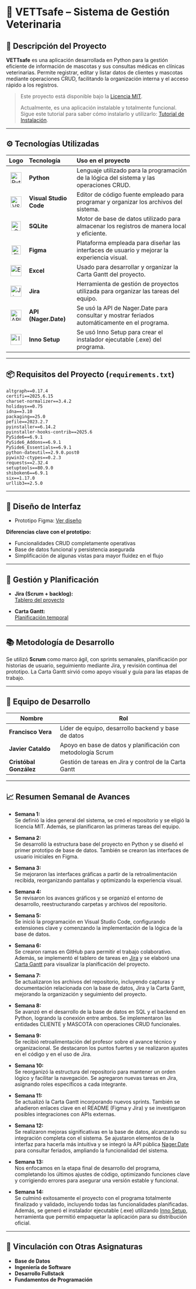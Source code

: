 # 🐾 VETTsafe – Sistema de Gestión Veterinaria

## 📝 Descripción del Proyecto

**VETTsafe** es una aplicación desarrollada en Python para la gestión eficiente de información de mascotas y sus consultas médicas en clínicas veterinarias. Permite registrar, editar y listar datos de clientes y mascotas mediante operaciones CRUD, facilitando la organización interna y el acceso rápido a los registros.

> Este proyecto está disponible bajo la [Licencia MIT](https://github.com/francisxo999/Proyecto-Semestral/blob/main/LICENSE).
> 
> Actualmente, es una aplicación instalable y totalmente funcional. Sigue este tutorial para saber cómo instalarlo y utilizarlo: [Tutorial de Instalación](https://github.com/francisxo999/Proyecto-Semestral/blob/main/avances/semana_14/TUTORIAL%20INSTALACI%C3%93N.md).

---

## ⚙️ Tecnologías Utilizadas

| Logo | Tecnología | Uso en el proyecto |
|:----:|:-----------|:-------------------|
| <img src="https://cdn.jsdelivr.net/gh/devicons/devicon/icons/python/python-original.svg" alt="Python" width="30"/> | **Python** | Lenguaje utilizado para la programación de la lógica del sistema y las operaciones CRUD. |
| <img src="https://cdn.jsdelivr.net/gh/devicons/devicon/icons/vscode/vscode-original.svg" alt="VSCode" width="30"/> | **Visual Studio Code** | Editor de código fuente empleado para programar y organizar los archivos del sistema. |
| <img src="https://raw.githubusercontent.com/wiki/sqlitebrowser/sqlitebrowser/images/db4s.ico" alt="SQLite" width="26"/> | **SQLite** | Motor de base de datos utilizado para almacenar los registros de manera local y eficiente. |
| <img src="https://upload.wikimedia.org/wikipedia/commons/3/33/Figma-logo.svg" alt="Figma" width="25"/> | **Figma** | Plataforma empleada para diseñar las interfaces de usuario y mejorar la experiencia visual. |
| <img src="https://upload.wikimedia.org/wikipedia/commons/3/34/Microsoft_Office_Excel_%282019%E2%80%93present%29.svg" alt="Excel" width="30"/> | **Excel** | Usado para desarrollar y organizar la Carta Gantt del proyecto. |
| <img src="https://www.svgrepo.com/show/353935/jira.svg" alt="Jira" width="30"/> | **Jira** | Herramienta de gestión de proyectos utilizada para organizar las tareas del equipo. |
| <img src="https://www.svgrepo.com/show/375531/api.svg" alt="API" width="30"/> | **API (Nager.Date)** | Se usó la API de Nager.Date para consultar y mostrar feriados automáticamente en el programa. |
| <img src="https://www.svgrepo.com/show/373690/innosetup.svg" alt="Inno Setup" width="30"/> | **Inno Setup** | Se usó Inno Setup para crear el instalador ejecutable (.exe) del programa. |

---

## 📦 Requisitos del Proyecto (`requirements.txt`)

```
altgraph==0.17.4
certifi==2025.6.15
charset-normalizer==3.4.2
holidays==0.75
idna==3.10
packaging==25.0
pefile==2023.2.7
pyinstaller==6.14.2
pyinstaller-hooks-contrib==2025.6
PySide6==6.9.1
PySide6_Addons==6.9.1
PySide6_Essentials==6.9.1
python-dateutil==2.9.0.post0
pywin32-ctypes==0.2.3
requests==2.32.4
setuptools==80.9.0
shiboken6==6.9.1
six==1.17.0
urllib3==2.5.0
```

---

## 🎨 Diseño de Interfaz

- Prototipo Figma: [Ver diseño](https://www.figma.com/proto/dW6zv0OQ8aZEJCwbGtbomC/Vettsafe?node-id=15-115&starting-point-node-id=15%3A115)

**Diferencias clave con el prototipo:**
- Funcionalidades CRUD completamente operativas
- Base de datos funcional y persistencia asegurada
- Simplificación de algunas vistas para mayor fluidez en el flujo

---

## 📅 Gestión y Planificación

- **Jira (Scrum + backlog):**  
  [Tablero del proyecto](https://vettsafe.atlassian.net/jira/software/projects/SCRUM/boards/1/backlog)

- **Carta Gantt:**  
  [Planificación temporal](https://docs.google.com/spreadsheets/d/1c3QkWdsqGV5yM9EpvRcGAK7bTbtyMJmF/edit?usp=sharing)

---

## 📚 Metodología de Desarrollo

Se utilizó **Scrum** como marco ágil, con sprints semanales, planificación por historias de usuario, seguimiento mediante Jira, y revisión continua del prototipo. La Carta Gantt sirvió como apoyo visual y guía para las etapas de trabajo.

---

## 👥 Equipo de Desarrollo

| Nombre             | Rol                                                                  |
|--------------------|-----------------------------------------------------------------------|
| **Francisco Vera** | Líder de equipo, desarrollo backend y base de datos                  |
| **Javier Cataldo** | Apoyo en base de datos y planificación con metodología Scrum         |
| **Cristóbal González** | Gestión de tareas en Jira y control de la Carta Gantt           |

---

## 📈 Resumen Semanal de Avances

- **Semana 1:**  
  Se definió la idea general del sistema, se creó el repositorio y se eligió la licencia MIT. Además, se planificaron las primeras tareas del equipo.

- **Semana 2:**  
  Se desarrolló la estructura base del proyecto en Python y se diseñó el primer prototipo de base de datos. También se crearon las interfaces de usuario iniciales en Figma.

- **Semana 3:**  
  Se mejoraron las interfaces gráficas a partir de la retroalimentación recibida, reorganizando pantallas y optimizando la experiencia visual.

- **Semana 4:**  
  Se revisaron los avances gráficos y se organizó el entorno de desarrollo, reestructurando carpetas y archivos del repositorio.

- **Semana 5:**  
  Se inició la programación en Visual Studio Code, configurando extensiones clave y comenzando la implementación de la lógica de la base de datos.

- **Semana 6:**  
  Se crearon ramas en GitHub para permitir el trabajo colaborativo. Además, se implementó el tablero de tareas en [Jira](https://vettsafe.atlassian.net/jira/software/projects/SCRUM/boards/1/backlog?atlOrigin=eyJpIjoiNjFhMWQzOTVmZDQ3NDUxYTlkZjlkMmRlMjdkMWU4ZWIiLCJwIjoiaiJ9) y se elaboró una [Carta Gantt](https://docs.google.com/spreadsheets/d/1c3QkWdsqGV5yM9EpvRcGAK7bTbtyMJmF/edit?usp=sharing) para visualizar la planificación del proyecto.

- **Semana 7:**  
  Se actualizaron los archivos del repositorio, incluyendo capturas y documentación relacionada con la base de datos, Jira y la Carta Gantt, mejorando la organización y seguimiento del proyecto.

- **Semana 8:**  
  Se avanzó en el desarrollo de la base de datos en SQL y el backend en Python, logrando la conexión entre ambos. Se implementaron las entidades CLIENTE y MASCOTA con operaciones CRUD funcionales.

- **Semana 9:**  
  Se recibió retroalimentación del profesor sobre el avance técnico y organizacional. Se destacaron los puntos fuertes y se realizaron ajustes en el código y en el uso de Jira.

- **Semana 10:**  
  Se reorganizó la estructura del repositorio para mantener un orden lógico y facilitar la navegación. Se agregaron nuevas tareas en Jira, asignando roles específicos a cada integrante.

- **Semana 11:**  
  Se actualizó la Carta Gantt incorporando nuevos sprints. También se añadieron enlaces clave en el README (Figma y Jira) y se investigaron posibles integraciones con APIs externas.

- **Semana 12:**  
  Se realizaron mejoras significativas en la base de datos, alcanzando su integración completa con el sistema. Se ajustaron elementos de la interfaz para hacerla más intuitiva y se integró la API pública [Nager.Date](https://date.nager.at/) para consultar feriados, ampliando la funcionalidad del sistema.

- **Semana 13:**  
  Nos enfocamos en la etapa final de desarrollo del programa, completando los últimos ajustes de código, optimizando funciones clave y corrigiendo errores para asegurar una versión estable y funcional.

- **Semana 14:**  
  Se culminó exitosamente el proyecto con el programa totalmente finalizado y validado, incluyendo todas las funcionalidades planificadas. Además, se generó el instalador ejecutable (.exe) utilizando [Inno Setup](https://jrsoftware.org/isinfo.php), herramienta que permitió empaquetar la aplicación para su distribución oficial.

---

## 📂 Vinculación con Otras Asignaturas

- **Base de Datos**
- **Ingeniería de Software**
- **Desarrollo Fullstack**
- **Fundamentos de Programación**
